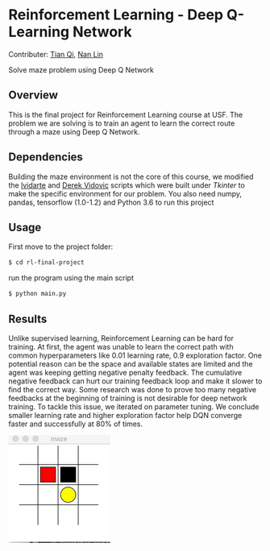 # Reinforcement Learning - Deep Q-Learning Network
Contributer: [Tian Qi](https://github.com/tqi2), [Nan Lin](https://github.com/nanlin7)


Solve maze problem using Deep Q Network

## Overview

This is the final project for Reinforcement Learning course at USF. The problem we are solving is to train an agent to learn the correct route through a maze using Deep Q Network.

## Dependencies

Building the maze environment is not the core of this course, we modified the [lvidarte](https://github.com/lvidarte/maze) and [Derek Vidovic](http://new.math.uiuc.edu/math198/MA198-2012/vidovic2/python/Maze.py) scripts which were built under *Tkinter* to make the specific environment for our problem. You also need numpy, pandas, tensorflow (1.0-1.2) and Python 3.6 to run this project

## Usage

First move to the project folder:

```bash
$ cd rl-final-project
```

run the program using the main script

```bash
$ python main.py
```

## Results

Unlike supervised learning, Reinforcement Learning can be hard for training. At first, the agent was unable to learn the correct path with common hyperparameters like 0.01 learning rate, 0.9 exploration factor. One potential reason can be the space and available states are limited and the agent was keeping getting negative penalty feedback. The cumulative negative feedback can hurt our training feedback loop and make it slower to find the correct way. Some research was done to prove too many negative feedbacks at the beginning of training is not desirable for deep network training. To tackle this issue, we iterated on parameter tuning. We conclude smaller learning rate and higher exploration factor help DQN converge faster and successfully at 80% of times.



![demo](demo.gif)
